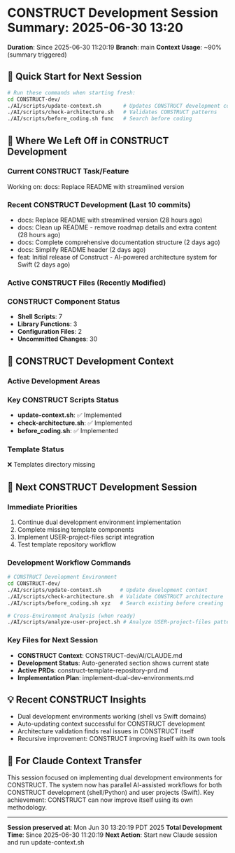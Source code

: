 # CONSTRUCT Development Session Summary: 2025-06-30 13:20
**Duration**: Since 2025-06-30 11:20:19
**Branch**: main
**Context Usage**: ~90% (summary triggered)

## 🎯 Quick Start for Next Session
```bash
# Run these commands when starting fresh:
cd CONSTRUCT-dev/
./AI/scripts/update-context.sh       # Updates CONSTRUCT development context
./AI/scripts/check-architecture.sh   # Validates CONSTRUCT patterns
./AI/scripts/before_coding.sh func   # Search before coding
```

## 📍 Where We Left Off in CONSTRUCT Development

### Current CONSTRUCT Task/Feature
Working on: docs: Replace README with streamlined version

### Recent CONSTRUCT Development (Last 10 commits)
- docs: Replace README with streamlined version (28 hours ago)
- docs: Clean up README - remove roadmap details and extra content (28 hours ago)
- docs: Complete comprehensive documentation structure (2 days ago)
- docs: Simplify README header (2 days ago)
- feat: Initial release of Construct - AI-powered architecture system for Swift (2 days ago)

### Active CONSTRUCT Files (Recently Modified)


### CONSTRUCT Component Status
- **Shell Scripts**:        7
- **Library Functions**:        3
- **Configuration Files**:        2
- **Uncommitted Changes**:       30

## 🔧 CONSTRUCT Development Context

### Active Development Areas


### Key CONSTRUCT Scripts Status
- **update-context.sh**: ✅ Implemented
- **check-architecture.sh**: ✅ Implemented
- **before_coding.sh**: ✅ Implemented

### Template Status
❌ Templates directory missing

## 🚀 Next CONSTRUCT Development Session

### Immediate Priorities
1. Continue dual development environment implementation
2. Complete missing template components
3. Implement USER-project-files script integration
4. Test template repository workflow

### Development Workflow Commands
```bash
# CONSTRUCT Development Environment
cd CONSTRUCT-dev/
./AI/scripts/update-context.sh      # Update development context
./AI/scripts/check-architecture.sh  # Validate CONSTRUCT architecture
./AI/scripts/before_coding.sh xyz   # Search existing before creating

# Cross-Environment Analysis (when ready)
./AI/scripts/analyze-user-project.sh # Analyze USER-project-files patterns
```

### Key Files for Next Session
- **CONSTRUCT Context**: CONSTRUCT-dev/AI/CLAUDE.md
- **Development Status**: Auto-generated section shows current state
- **Active PRDs**: construct-template-repository-prd.md
- **Implementation Plan**: implement-dual-dev-environments.md

## 💡 Recent CONSTRUCT Insights
- Dual development environments working (shell vs Swift domains)
- Auto-updating context successful for CONSTRUCT development
- Architecture validation finds real issues in CONSTRUCT itself
- Recursive improvement: CONSTRUCT improving itself with its own tools

## 🤖 For Claude Context Transfer
This session focused on implementing dual development environments for CONSTRUCT. The system now has parallel AI-assisted workflows for both CONSTRUCT development (shell/Python) and user projects (Swift). Key achievement: CONSTRUCT can now improve itself using its own methodology.

---
**Session preserved at**: Mon Jun 30 13:20:19 PDT 2025
**Total Development Time**: Since 2025-06-30 11:20:19
**Next Action**: Start new Claude session and run update-context.sh
